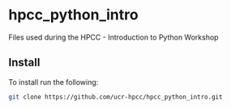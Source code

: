 # hpcc_python_intro
Files used during the HPCC - Introduction to Python Workshop

## Install
To install run the following:

```bash
git clone https://github.com/ucr-hpcc/hpcc_python_intro.git
```

